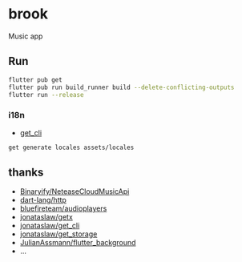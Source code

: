 # brook

Music app

## Run

```sh
flutter pub get
flutter pub run build_runner build --delete-conflicting-outputs
flutter run --release
```

### i18n

- [get_cli](https://github.com/jonataslaw/get_cli)

```sh
get generate locales assets/locales
```

## thanks

- [Binaryify/NeteaseCloudMusicApi](https://github.com/Binaryify/NeteaseCloudMusicApi)
- [dart-lang/http](https://pub.dev/packages/http)
- [bluefireteam/audioplayers](https://pub.dev/packages/audioplayers)
- [jonataslaw/getx](https://pub.dev/packages/get)
- [jonataslaw/get_cli](https://pub.dev/packages/get_cli)
- [jonataslaw/get_storage](https://pub.dev/packages/get_storage)
- [JulianAssmann/flutter_background](https://pub.dev/packages/flutter_background)
- ...
